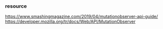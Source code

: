 ### resource
https://www.smashingmagazine.com/2019/04/mutationobserver-api-guide/
https://developer.mozilla.org/tr/docs/Web/API/MutationObserver